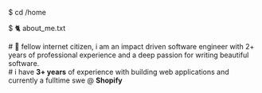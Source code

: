 $ cd /home

$ 🐈 about_me.txt 

\# 👋 fellow internet citizen, i am an impact driven software engineer with 2+ years of professional experience and a deep passion for writing beautiful software.  
\# i have **3+ years** of experience with building web applications and currently a fulltime swe @ **Shopify**
